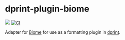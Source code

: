 # dprint-plugin-biome

[![](https://img.shields.io/crates/v/dprint-plugin-biome.svg)](https://crates.io/crates/dprint-plugin-biome) [![CI](https://github.com/dprint/dprint-plugin-biome/workflows/CI/badge.svg)](https://github.com/dprint/dprint-plugin-biome/actions?query=workflow%3ACI)

Adapter for [Biome](https://github.com/biomejs/biome) for use as a formatting plugin in [dprint](https://github.com/dprint/dprint).
